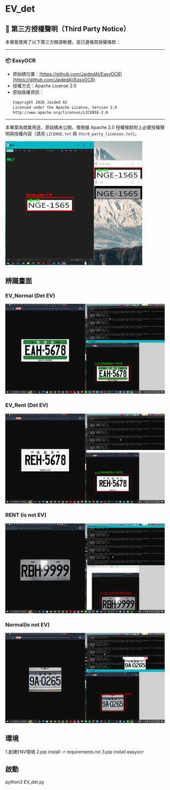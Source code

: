# EV_det
## 📄 第三方授權聲明（Third Party Notice）

本專案使用了以下第三方開源軟體，並已遵循其授權條款：

---

### 📦 EasyOCR

- 原始碼位置：[https://github.com/JaidedAI/EasyOCR](https://github.com/JaidedAI/EasyOCR)
- 授權方式：Apache License 2.0
- 原始版權資訊：
  ```
  Copyright 2020 Jaided AI
  Licensed under the Apache License, Version 2.0
  http://www.apache.org/licenses/LICENSE-2.0
  ```

---

本專案為商業用途，原始碼未公開，惟根據 Apache 2.0 授權條款附上必要授權聲明與授權內容（請見 `LICENSE.txt` 與 `third_party_licenses.txt`）。


![專案封面圖](https://github.com/PlayerBHX/license_plate_det/blob/main/Main.png)

## 辨識畫面

### EV_Normal (Det EV)

![EV_Normal](https://github.com/PlayerBHX/license_plate_det/blob/main/EV_Normal_0325.PNG)
### EV_Rent (Det EV)
![EV_Rent](https://github.com/PlayerBHX/license_plate_det/blob/main/EV_Rent_0325.PNG)
### RENT (is not EV)
![RENT](https://github.com/PlayerBHX/license_plate_det/blob/main/RENT_0325.PNG)
### Normal(is not EV)
![Normal](https://github.com/PlayerBHX/license_plate_det/blob/main/normal_0325.PNG)
## 環境

1.創建ENV環境
2.pip install -r requirements.txt
3.pip install easyocr

## 啟動
python3 EV_det.py

